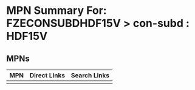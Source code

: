 



# MPN Summary For: FZECONSUBDHDF15V > con-subd : HDF15V

## MPNs
  

|MPN|Direct Links|Search Links|
| :--- | :--- | :--- |
||||
